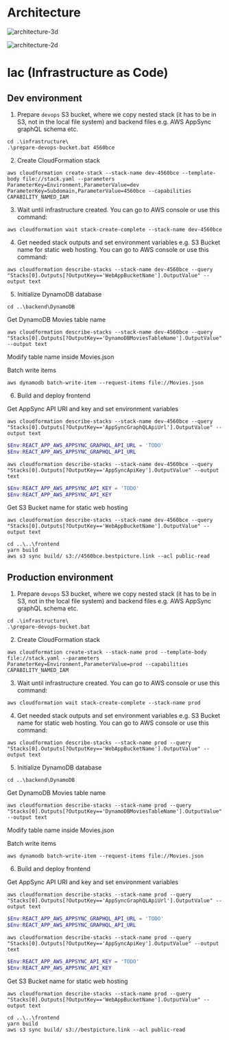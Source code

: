 # Architecture

![architecture-3d](https://user-images.githubusercontent.com/8171434/90000588-aa5f6000-dc90-11ea-9028-9f967e56ca59.png)

![architecture-2d](https://user-images.githubusercontent.com/8171434/90000593-ab908d00-dc90-11ea-9616-9880242664b9.png)

# Iac (Infrastructure as Code)

## Dev environment

1. Prepare `devops` S3 bucket, where we copy nested stack (it has to be in S3, not in the local file system) and backend files e.g. AWS AppSync graphQL schema etc.

```
cd .\infrastructure\
.\prepare-devops-bucket.bat 4560bce
```

2. Create CloudFormation stack

```
aws cloudformation create-stack --stack-name dev-4560bce --template-body file://stack.yaml --parameters ParameterKey=Environment,ParameterValue=dev ParameterKey=Subdomain,ParameterValue=4560bce --capabilities CAPABILITY_NAMED_IAM
```

3. Wait until infrastructure created. You can go to AWS console or use this command:

```
aws cloudformation wait stack-create-complete --stack-name dev-4560bce
```

4. Get needed stack outputs and set environment variables e.g. S3 Bucket name for static web hosting. You can go to AWS console or use this command:

```
aws cloudformation describe-stacks --stack-name dev-4560bce --query "Stacks[0].Outputs[?OutputKey=='WebAppBucketName'].OutputValue" --output text
```

5. Initialize DynamoDB database

```
cd ..\backend\DynamoDB
```

Get DynamoDB Movies table name

```
aws cloudformation describe-stacks --stack-name dev-4560bce --query "Stacks[0].Outputs[?OutputKey=='DynamoDBMoviesTableName'].OutputValue" --output text
```

Modify table name inside Movies.json

Batch write items

```
aws dynamodb batch-write-item --request-items file://Movies.json
```

6. Build and deploy frontend

Get AppSync API URI and key and set environment variables

```
aws cloudformation describe-stacks --stack-name dev-4560bce --query "Stacks[0].Outputs[?OutputKey=='AppSyncGraphQLApiUrl'].OutputValue" --output text
```

```powershell
$Env:REACT_APP_AWS_APPSYNC_GRAPHQL_API_URL = 'TODO'
$Env:REACT_APP_AWS_APPSYNC_GRAPHQL_API_URL
```

```
aws cloudformation describe-stacks --stack-name dev-4560bce --query "Stacks[0].Outputs[?OutputKey=='AppSyncApiKey'].OutputValue" --output text
```

```powershell
$Env:REACT_APP_AWS_APPSYNC_API_KEY = 'TODO'
$Env:REACT_APP_AWS_APPSYNC_API_KEY
```

Get S3 Bucket name for static web hosting

```
aws cloudformation describe-stacks --stack-name dev-4560bce --query "Stacks[0].Outputs[?OutputKey=='WebAppBucketName'].OutputValue" --output text
```

```
cd ..\..\frontend
yarn build
aws s3 sync build/ s3://4560bce.bestpicture.link --acl public-read
```

## Production environment

1. Prepare `devops` S3 bucket, where we copy nested stack (it has to be in S3, not in the local file system) and backend files e.g. AWS AppSync graphQL schema etc.

```
cd .\infrastructure\
.\prepare-devops-bucket.bat
```

2. Create CloudFormation stack

```
aws cloudformation create-stack --stack-name prod --template-body file://stack.yaml --parameters ParameterKey=Environment,ParameterValue=prod --capabilities CAPABILITY_NAMED_IAM
```

3. Wait until infrastructure created. You can go to AWS console or use this command:

```
aws cloudformation wait stack-create-complete --stack-name prod
```

4. Get needed stack outputs and set environment variables e.g. S3 Bucket name for static web hosting. You can go to AWS console or use this command:

```
aws cloudformation describe-stacks --stack-name prod --query "Stacks[0].Outputs[?OutputKey=='WebAppBucketName'].OutputValue" --output text
```

5. Initialize DynamoDB database

```
cd ..\backend\DynamoDB
```

Get DynamoDB Movies table name

```
aws cloudformation describe-stacks --stack-name prod --query "Stacks[0].Outputs[?OutputKey=='DynamoDBMoviesTableName'].OutputValue" --output text
```

Modify table name inside Movies.json

Batch write items

```
aws dynamodb batch-write-item --request-items file://Movies.json
```

6. Build and deploy frontend

Get AppSync API URI and key and set environment variables

```
aws cloudformation describe-stacks --stack-name prod --query "Stacks[0].Outputs[?OutputKey=='AppSyncGraphQLApiUrl'].OutputValue" --output text
```

```powershell
$Env:REACT_APP_AWS_APPSYNC_GRAPHQL_API_URL = 'TODO'
$Env:REACT_APP_AWS_APPSYNC_GRAPHQL_API_URL
```

```
aws cloudformation describe-stacks --stack-name prod --query "Stacks[0].Outputs[?OutputKey=='AppSyncApiKey'].OutputValue" --output text
```

```powershell
$Env:REACT_APP_AWS_APPSYNC_API_KEY = 'TODO'
$Env:REACT_APP_AWS_APPSYNC_API_KEY
```

Get S3 Bucket name for static web hosting

```
aws cloudformation describe-stacks --stack-name prod --query "Stacks[0].Outputs[?OutputKey=='WebAppBucketName'].OutputValue" --output text
```

```
cd ..\..\frontend
yarn build
aws s3 sync build/ s3://bestpicture.link --acl public-read
```
